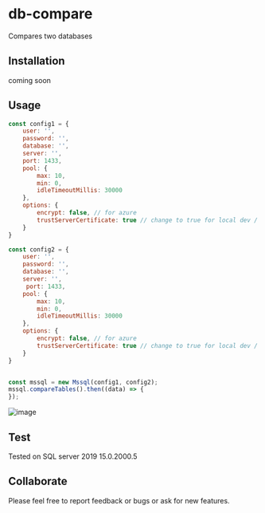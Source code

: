 # db-compare
 Compares two databases

## Installation
coming soon

## Usage
``` javascript
const config1 = {
    user: '',
    password: '',
    database: '',
    server: '',
    port: 1433,
    pool: {
        max: 10,
        min: 0,
        idleTimeoutMillis: 30000
    },
    options: {
        encrypt: false, // for azure
        trustServerCertificate: true // change to true for local dev / self-signed certs
    }
}

const config2 = {
    user: '',
    password: '',
    database: '',
    server: '',
     port: 1433,
    pool: {
        max: 10,
        min: 0,
        idleTimeoutMillis: 30000
    },
    options: {
        encrypt: false, // for azure
        trustServerCertificate: true // change to true for local dev / self-signed certs
    }
}


const mssql = new Mssql(config1, config2);
mssql.compareTables().then((data) => {
});

```
![image](https://github.com/ug-code/db-compare/assets/17679067/6fb738c8-f39b-422e-ab24-079c5516ef9d)

## Test
Tested on SQL server 2019 15.0.2000.5  

## Collaborate

Please feel free to report feedback or bugs or ask for new features.
